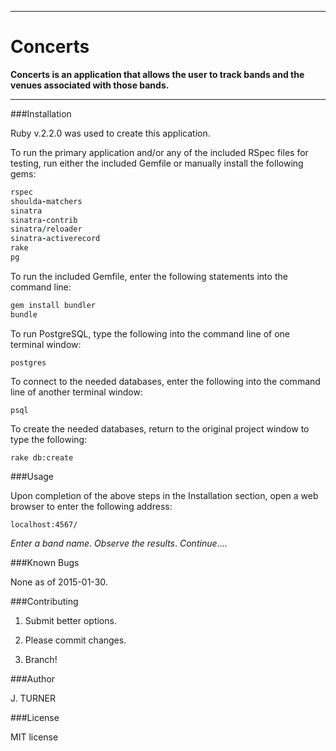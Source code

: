 ***
Concerts
======================

**Concerts is an application that allows the user to track bands
and the venues associated with those bands.**
***


###Installation

Ruby v.2.2.0 was used to create this application.

To run the primary application and/or any of the included
RSpec files for testing, run either the included Gemfile
or manually install the following gems:

```ruby
rspec
shoulda-matchers
sinatra
sinatra-contrib
sinatra/reloader
sinatra-activerecord
rake
pg
```

To run the included Gemfile, enter the following statements
into the command line:
```ruby
gem install bundler
bundle
```

To run PostgreSQL, type the following into the command line
of one terminal window:
```PostgreSQL
postgres
```
To connect to the needed databases, enter the following
into the command line of another terminal window:
```
psql
```

To create the needed databases, return to the original project window
to type the following:
```
rake db:create
```


###Usage

Upon completion of the above steps in the Installation section,
open a web browser to enter the following address:

```url
localhost:4567/
```

_Enter a band name_. _Observe the results_. _Continue_....


###Known Bugs

None as of 2015-01-30.


###Contributing

1. Submit better options.

2. Please commit changes.

3. Branch!


###Author

J. TURNER


###License

MIT license

